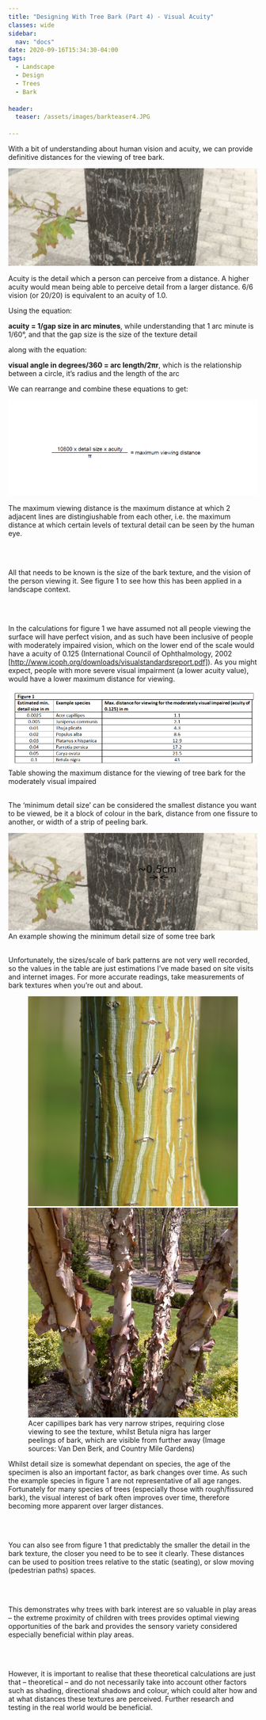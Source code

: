```yaml
---
title: "Designing With Tree Bark (Part 4) - Visual Acuity"
classes: wide
sidebar:
  nav: "docs"
date: 2020-09-16T15:34:30-04:00
tags:
  - Landscape
  - Design
  - Trees
  - Bark
  
header:
  teaser: /assets/images/barkteaser4.JPG
  
---
```


With a bit of understanding about human vision and acuity, we can provide definitive distances for the viewing of tree bark.

<img src="/assets/images/barkteaserurban.JPG" alt="">

<p style="text-align: justify;">

Acuity is the detail which a person can perceive from a distance. A higher acuity would mean being able to perceive detail from a larger distance. 
6/6 vision (or 20/20) is equivalent to an acuity of 1.0.

</p>

Using the equation:

**acuity = 1/gap size in arc minutes**, while understanding that 1 arc minute is 1/60°, and that the gap size is the size of the texture detail

along with the equation:

**visual angle in degrees/360 = arc length/2πr**, which is the relationship between a circle, it’s radius and the length of the arc

We can rearrange and combine these equations to get:

<img src="/assets/images/distanceequation.PNG" alt="">

<p style="text-align: justify;">

The maximum viewing distance is the maximum distance at which 2 adjacent lines are distingiushable from each other, i.e. the maximum distance at which certain levels of textural detail can be seen by the human eye. 

<br><br>

All that needs to be known is the size of the bark texture, and the vision of the person viewing it. See figure 1 to see how this has been applied in a landscape context. 

<br><br>

In the calculations for figure 1 we have assumed not all people viewing the surface will have perfect vision, and as such have been inclusive of people with moderately impaired vision, which on the lower end of the scale would have a acuity of 0.125 (International Council of Ophthalmology, 2002 [http://www.icoph.org/downloads/visualstandardsreport.pdf]). As you might expect, people with more severe visual impairment (a lower acuity value), would have a lower maximum distance for viewing.

</p>

<img src="/assets/images/acuitytable.PNG" alt="">
<figcaption>Table showing the maximum distance for the viewing of tree bark for the moderately visual impaired</figcaption>

<br>

<p style="text-align: justify;">

The ‘minimum detail size’ can be considered the smallest distance you want to be viewed, be it a block of colour in the bark, distance from one fissure to another, or width of a strip of peeling bark.

</p>

<img src="/assets/images/detailsize.png" alt="">
<figcaption>An example showing the minimum detail size of some tree bark</figcaption>

<br>

Unfortunately, the sizes/scale of bark patterns are not very well recorded, so the values in the table are just estimations I’ve made based on site visits and internet images. For more accurate readings, take measurements of bark textures when you’re out and about.

<figure class="half">
    <a href="/assets/images/acer capillipes.jpg"><img src="/assets/images/acer capillipes.jpg"></a>
    <a href="/assets/images/Betula nigra.jpg"><img src="/assets/images/Betula nigra.jpg"></a>
    <figcaption>Acer capillipes bark has very narrow stripes, requiring close viewing to see the texture, whilst Betula nigra has larger peelings of bark, which are visible from further away (Image sources: Van Den Berk, and Country Mile Gardens)</figcaption>
</figure>

<p style="text-align: justify;">

Whilst detail size is somewhat dependant on species, the age of the specimen is also an important factor, as bark changes over time. As such the example species in figure 1 are not representative of all age ranges. Fortunately for many species of trees (especially those with rough/fissured bark), the visual interest of bark often improves over time, therefore becoming more apparent over larger distances.

<br><br>

You can also see from figure 1 that predictably the smaller the detail in the bark texture, the closer you need to be to see it clearly. These distances can be used to position trees relative to the static (seating), or slow moving (pedestrian paths) spaces. 

<br><br>

This demonstrates why trees with bark interest are so valuable in play areas – the extreme proximity of children with trees provides optimal viewing opportunities of the bark and provides the sensory variety considered especially beneficial within play areas.

<br><br>

However, it is important to realise that these theoretical calculations are just that – theoretical – and do not necessarily take into account other factors such as shading, directional shadows and colour, which could alter how and at what distances these textures are perceived. Further research and testing in the real world would be beneficial.

</p>



